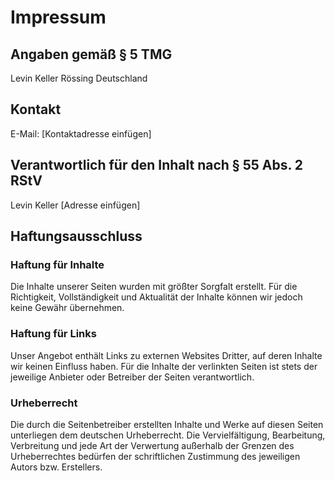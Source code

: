 # Impressum

## Angaben gemäß § 5 TMG

Levin Keller
Rössing
Deutschland

## Kontakt

E-Mail: [Kontaktadresse einfügen]

## Verantwortlich für den Inhalt nach § 55 Abs. 2 RStV

Levin Keller
[Adresse einfügen]

## Haftungsausschluss

### Haftung für Inhalte

Die Inhalte unserer Seiten wurden mit größter Sorgfalt erstellt. Für die Richtigkeit, Vollständigkeit und Aktualität der Inhalte können wir jedoch keine Gewähr übernehmen.

### Haftung für Links

Unser Angebot enthält Links zu externen Websites Dritter, auf deren Inhalte wir keinen Einfluss haben. Für die Inhalte der verlinkten Seiten ist stets der jeweilige Anbieter oder Betreiber der Seiten verantwortlich.

### Urheberrecht

Die durch die Seitenbetreiber erstellten Inhalte und Werke auf diesen Seiten unterliegen dem deutschen Urheberrecht. Die Vervielfältigung, Bearbeitung, Verbreitung und jede Art der Verwertung außerhalb der Grenzen des Urheberrechtes bedürfen der schriftlichen Zustimmung des jeweiligen Autors bzw. Erstellers.

